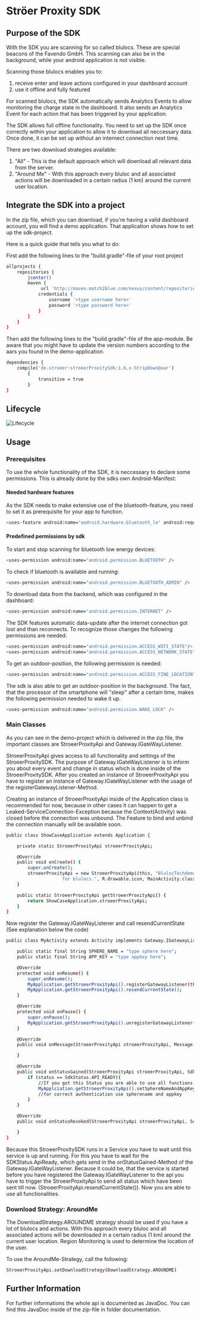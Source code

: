 # Ströer Proxity SDK

## Purpose of the SDK
With the SDK you are scanning for so called blulocs. These are special beacons of the Favendo GmbH. This scanning can also be in the background, while your android application is not visible.

Scanning those blulocs enables you to:

1. receive enter and leave actions configured in your dashboard account
2. use it offline and fully featured

For scanned blulocs, the SDK automatically sends Analytics Events to allow monitoring the charge state in the dashboard.
It also sends an Analytics Event for each action that has been triggered by your application.

The SDK allows full offline functionality. You need to set up the SDK once correctly within your application to allow it to download all neccessary data. Once done, it can be set up without an internect connection next time.

There are two download strategies available:

1. "All" - This is the default approach which will download all relevant data from the server.
2. "Around Me" - With this approach every bluloc and all associated actions will be downloaded in a certain radius (1 km) around the current user location.

## Integrate the SDK into a project
In the zip file, which you can download, if you're having a valid dashboard account, you will find a demo application. That application shows how to set up the sdk-project.

Here is a quick guide that tells you what to do:

First add the following lines to the "build.gradle"-file of your root project
```bash
allprojects {
    repositories {
        jcenter()
        maven {
             url 'http://maven.match2blue.com/nexus/content/repositories/>type repository name here</'
            credentials {
                username '>type username here<'
                password '>type password here<'
            }
        }
    }
}
```
Then add the following lines to the "build.gradle"-file of the app-module. Be aware that you might have to update the version numbers according to the aars you found in the demo-application.
```bash
dependencies {
    compile('de.stroeer:stroeerProxitySdk:1.6.x-StripDown@aar')
        {
            transitive = true
        }
}
```

## Lifecycle
![Lifecycle](AndroidSDK_lifecycle.jpg)

## Usage
### Prerequisites
To use the whole functionality of the SDK, it is neccessary to declare some permissions. This is already done by the sdks own Android-Manifest:
#### Needed hardware features
As the SDK needs to make extensive use of the bluetooth-feature, you need to set it as prerequisite for your app to function.
```bash
<uses-feature android:name="android.hardware.bluetooth_le" android:required="true" />
```
#### Predefined permissions by sdk
To start and stop scanning for bluetooth low energy devices:
```bash
<uses-permission android:name="android.permission.BLUETOOTH" />
```
To check if bluetooth is available and running:
```bash
<uses-permission android:name="android.permission.BLUETOOTH_ADMIN" />
```
To download data from the backend, which was configured in the dashboard:
```bash
<uses-permission android:name="android.permission.INTERNET" />
```
The SDK features automatic data-update after the internet connection got lost and than reconnects. To recognize those changes the following permissions are needed:
```bash
<uses-permission android:name="android.permission.ACCESS_WIFI_STATE"/>
<uses-permission android:name="android.permission.ACCESS_NETWORK_STATE"/>
```
To get an outdoor-position, the following permission is needed:
```bash
<uses-permission android:name="android.permission.ACCESS_FINE_LOCATION"/>
```
The sdk is also able to get an outdoor-position in the background. The fact, that the processor of the smartphone will "sleep" after a certain time, makes the following permission needed to wake it up.
```bash
<uses-permission android:name="android.permission.WAKE_LOCK" />
```
### Main Classes
As you can see in the demo-project which is delivered in the zip file, the important classes are StroeerProxityApi and Gateway.IGateWayListener.

StroeerProxityApi gives access to all functionality and settings of the StroeerProxitySDK.
The purpose of Gateway.IGateWayListener is to inform you about every event and change in status which is done inside of the StroeerProxitySDK.
After you created an instance of StroeerProxityApi you have to register an instance of Gateway.IGateWayListener with the usage of the registerGatewayListener-Method.

Creating an instance of StroeerProxityApi inside of the Application class is recommended for now, because in other cases it can happen to get a Leaked-ServiceConnection-Exception because the Context(Activity) was closed before the connection was unbound. The Feature to bind and unbind the connection manually will be available soon.
```bash
public class ShowCaseApplication extends Application {

    private static StroeerProxityApi stroeerProxityApi;

    @Override
    public void onCreate() {
        super.onCreate();
        stroeerProxityApi = new StroeerProxityApi(this, "BlulocTechdemo", "Im scanning
                     for blulocs.", R.drawable.icon, MainActivity.class);
    }

    public static StroeerProxityApi getStroeerProxityApi() {
        return ShowCaseApplication.stroeerProxityApi;
    }
}
```
Now register the Gateway.IGateWayListener and call resendCurrentState (See explanation below the code)
```bash
public class MyActivity extends Activity implements Gateway.IGatewayListener {

    public static final String SPHERE_NAME = "type sphere here";
    public static final String APP_KEY = "type appkey here";

    @Override
    protected void onResume() {
        super.onResume();
        MyApplication.getStroeerProxityApi().registerGatewayListener(this);
        MyApplication.getStroeerProxityApi().resendCurrentState();
    }

    @Override
    protected void onPause() {
        super.onPause();
        MyApplication.getStroeerProxityApi().unregisterGatewayListener(this);
    }

    @Override
    public void onMessage(StroeerProxityApi stroeerProxityApi, Message message, boolean isNew) {

    }

    @Override
    public void onStatusGained(StroeerProxityApi stroeerProxityApi, SdkStatus status, boolean isNew) {
        if (status == SdkStatus.API_READY){
            //If you got this Status you are able to use all functions of the StroeerProxityApi now
            MyApplciation.getStroeerProxityApi().setSphereNameAndAppKey(MyActivity.SPHERE_NAME, MyActivity.APP_KEY);
            //for correct authentication use spherename and appkey
        }
    }

    @Override
    public void onStatusRevoked(StroeerProxityApi stroeerProxityApi, SdkStatus status, boolean isNew) {

    }
}
```
Because this StroeerProxitySDK runs in a Service you have to wait until this service is up and running. For this you have to wait for the SDKStatus.ApiReady, which gets send in the onStatusGained-Method of the Gateway.IGateWayListener. Because it could be, that the service is started before you have registered the Gateway.IGateWayListener to the api  you have to trigger the StroeerProxityApi to send all status which have been sent till now. (StroeerProxityApi.resendCurrentState()). Now you are able to use all functionalities.

### Download Strategy: AroundMe
The DownloadStrategy.AROUNDME strategy should be used if you have a lot of blulocs and actions. With this approach every bluloc and all associated actions will be
downloaded in a certain radius (1 km) around the current user location. Region Monitoring is used to determine the location of the user.

To use the AroundMe-Strategy, call the following:
```bash
StroeerProxityApi.setDownloadStrategy(DownloadStrategy.AROUNDME)
```

## Further Information
For further informations the whole api is documented as JavaDoc. You can find this JavaDoc inside of the zip-file in folder documentation.
